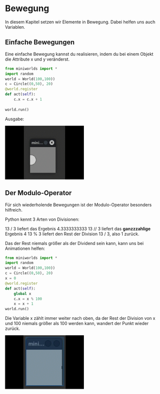 # Bewegung

In diesem Kapitel setzen wir Elemente in Bewegung. Dabei helfen uns auch Variablen.

## Einfache Bewegungen

Eine einfache Bewegung kannst du realisieren, indem du bei einem Objekt die Attribute x und y veränderst.

``` python
from miniworlds import *
import random
world = World(100,100))
c = Circle((0,50), 20)
@world.register
def act(self):
    c.x = c.x + 1
    
world.run()
```
Ausgabe:

<img src="../_images/processing/moving.gif" alt="moving" width="260px">

## Der Modulo-Operator

Für sich wiederholende Bewegungen ist der Modulo-Operator besonders hilfreich. 

Python kennt 3 Arten von Divisionen:

13 / 3 liefert das Ergebnis 4.3333333333
13 // 3 liefert das **ganzzzahlige** Ergebnis 4
13 % 3 liefert den Rest der Division 13 / 3, also 1 zurück.

Das der Rest niemals größer als der Dividend sein kann, kann uns bei Animationen helfen:

``` python
from miniworlds import *
import random
world = World(100,100))
c = Circle((0,50), 20)
x = 0
@world.register
def act(self):
    global x
    c.x = x % 100
    x = x + 1
world.run()
```

Die Variable x zählt immer weiter nach oben, da der Rest der Division von x und 100 niemals größer als 100 werden kann, wandert der Punkt wieder zurück.

<img src="../_images/processing/modulo.gif" alt="moving" width="260px">